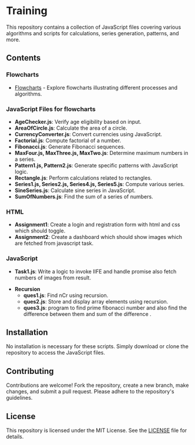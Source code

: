 # Training

This repository contains a collection of JavaScript files covering various algorithms and scripts for calculations, series generation, patterns, and more.

## Contents

### Flowcharts

- [Flowcharts](/flowcharts) - Explore flowcharts illustrating different processes and algorithms.

### JavaScript Files for flowcharts

- **AgeChecker.js**: Verify age eligibility based on input.
- **AreaOfCircle.js**: Calculate the area of a circle.
- **CurrencyConverter.js**: Convert currencies using JavaScript.
- **Factorial.js**: Compute factorial of a number.
- **Fibonacci.js**: Generate Fibonacci sequences.
- **MaxFour.js, MaxThree.js, MaxTwo.js**: Determine maximum numbers in a series.
- **Pattern1.js, Pattern2.js**: Generate specific patterns with JavaScript logic.
- **Rectangle.js**: Perform calculations related to rectangles.
- **Series1.js, Series2.js, Series4.js, Series5.js**: Compute various series.
- **SineSeries.js**: Calculate sine series in JavaScript.
- **SumOfNumbers.js**: Find the sum of a series of numbers.

### HTML

- **Assignment1**: Create a login and registration form with html and css which should toggle.
- **Assignment2**: Create a dashboard which should show images which are fetched from javascript task.

### JavaScript

- **Task1.js**: Write a logic to invoke IIFE and handle promise also fetch numbers of images from result.

+ **Recursion**
    - **ques1.js**: Find nCr using recursion.
    - **ques2.js**: Store and display array elements using recursion.
    - **ques3.js**: program to find prime fibonacci number and also find the difference between them and sum of the difference .

## Installation

No installation is necessary for these scripts. Simply download or clone the repository to access the JavaScript files.

## Contributing

Contributions are welcome! Fork the repository, create a new branch, make changes, and submit a pull request. Please adhere to the repository's guidelines.

## License

This repository is licensed under the MIT License. See the [LICENSE](/LICENSE) file for details.
